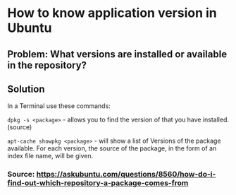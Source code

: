 # How to know application version in Ubuntu

## Problem: What versions are installed or available in the repository?

## Solution

In a Terminal use these commands:

```dpkg -s <package>``` - allows you to find the version of that you have installed. (source)


```apt-cache showpkg <package>``` - will show a list of Versions of the package available. For each version, the source of the package, in the form of an index file name, will be given.


### Source: <https://askubuntu.com/questions/8560/how-do-i-find-out-which-repository-a-package-comes-from>
